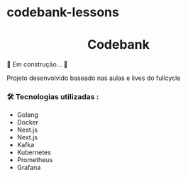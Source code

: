 # codebank-lessons

<h1 align="center">Codebank</h1>

<p> 🚧  Em construção...  🚧 </p>

<p>Projeto desenvolvido baseado nas aulas e lives do fullcycle</p>


<h3> 🛠 Tecnologias utilizadas : </h3>

<ul>
    <li>Golang</li>
    <li>Docker</li>
    <li>Nest.js</li>
    <li>Next.js</li>
    <li>Kafka</li>
    <li>Kubernetes</li>
    <li>Prometheus</li>
    <li>Grafana</li>
</ul>

